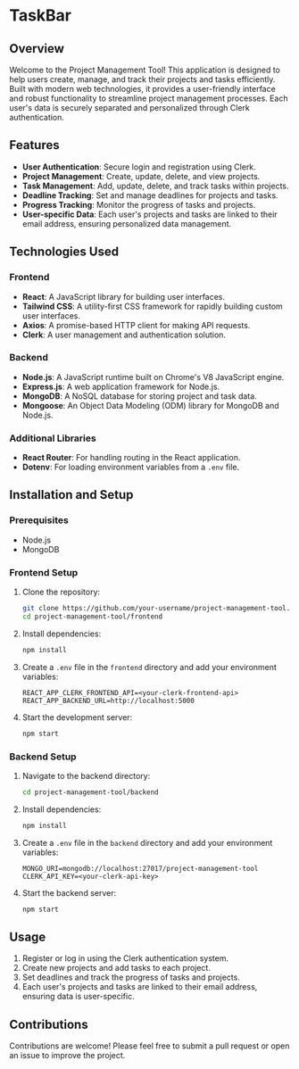 
# TaskBar

## Overview

Welcome to the Project Management Tool! This application is designed to help users create, manage, and track their projects and tasks efficiently. Built with modern web technologies, it provides a user-friendly interface and robust functionality to streamline project management processes. Each user's data is securely separated and personalized through Clerk authentication.

## Features

- **User Authentication**: Secure login and registration using Clerk.
- **Project Management**: Create, update, delete, and view projects.
- **Task Management**: Add, update, delete, and track tasks within projects.
- **Deadline Tracking**: Set and manage deadlines for projects and tasks.
- **Progress Tracking**: Monitor the progress of tasks and projects.
- **User-specific Data**: Each user's projects and tasks are linked to their email address, ensuring personalized data management.

## Technologies Used

### Frontend
- **React**: A JavaScript library for building user interfaces.
- **Tailwind CSS**: A utility-first CSS framework for rapidly building custom user interfaces.
- **Axios**: A promise-based HTTP client for making API requests.
- **Clerk**: A user management and authentication solution.

### Backend
- **Node.js**: A JavaScript runtime built on Chrome's V8 JavaScript engine.
- **Express.js**: A web application framework for Node.js.
- **MongoDB**: A NoSQL database for storing project and task data.
- **Mongoose**: An Object Data Modeling (ODM) library for MongoDB and Node.js.

### Additional Libraries
- **React Router**: For handling routing in the React application.
- **Dotenv**: For loading environment variables from a `.env` file.


## Installation and Setup

### Prerequisites
- Node.js
- MongoDB

### Frontend Setup
1. Clone the repository:
   ```bash
   git clone https://github.com/your-username/project-management-tool.git
   cd project-management-tool/frontend
   ```

2. Install dependencies:
   ```bash
   npm install
   ```

3. Create a `.env` file in the `frontend` directory and add your environment variables:
   ```env
   REACT_APP_CLERK_FRONTEND_API=<your-clerk-frontend-api>
   REACT_APP_BACKEND_URL=http://localhost:5000
   ```

4. Start the development server:
   ```bash
   npm start
   ```

### Backend Setup
1. Navigate to the backend directory:
   ```bash
   cd project-management-tool/backend
   ```

2. Install dependencies:
   ```bash
   npm install
   ```

3. Create a `.env` file in the `backend` directory and add your environment variables:
   ```env
   MONGO_URI=mongodb://localhost:27017/project-management-tool
   CLERK_API_KEY=<your-clerk-api-key>
   ```

4. Start the backend server:
   ```bash
   npm start
   ```

## Usage

1. Register or log in using the Clerk authentication system.
2. Create new projects and add tasks to each project.
3. Set deadlines and track the progress of tasks and projects.
4. Each user's projects and tasks are linked to their email address, ensuring data is user-specific.

## Contributions

Contributions are welcome! Please feel free to submit a pull request or open an issue to improve the project.
